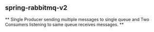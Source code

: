 ## spring-rabbitmq-v2 ##

** Single Producer sending multiple messages to single queue and Two Consumers listening to same queue receives messages. **